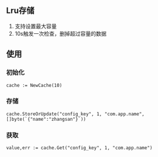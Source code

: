 ## Lru存储
1. 支持设置最大容量
2. 10s触发一次检查，删掉超过容量的数据

## 使用

### 初始化
```
cache := NewCache(10)
```

### 存储

```
cache.StoreOrUpdate("config_key", 1, "com.app.name", []byte(`{"name":"zhangsan"}`))
```


### 获取

```
value,err := cache.Get("config_key", 1, "com.app.name")
```



